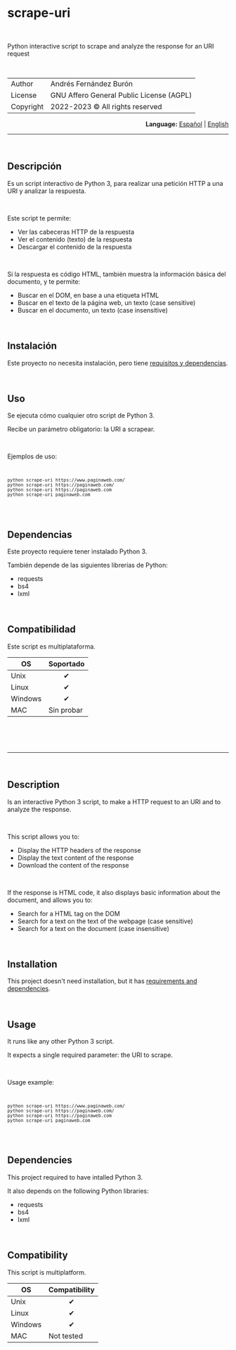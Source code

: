 
<h1>scrape-uri</h1>
<br>
<p>Python interactive script to scrape and analyze the response for an URI request</p>
<br>
<div>
<table align="center"><tbody>
<tr>
<td>Author</td>
<td>Andrés Fernández Burón</td>
</tr>
<tr>
<td>License</td>
<td>GNU Affero General Public License (AGPL)</td>
</tr>
<tr>
<td>Copyright</td>
<td>2022-2023 &copy; All rights reserved</td>
</tr>
</tbody></table>
</div>
<div align="right">
<b>Language:</b> <a href="#readme-es">Español</a> | <a href="#readme-en">English</a>
</div>
<div id="readme-es">
<hr>
<br>

## Descripción
Es un script interactivo de Python 3, para realizar una petición HTTP a una URI y analizar la respuesta.

<br>

Este script te permite:
- Ver las cabeceras HTTP de la respuesta
- Ver el contenido (texto) de la respuesta
- Descargar el contenido de la respuesta

<br>

Si la respuesta es código HTML, también muestra la información básica del documento, y te permite:
- Buscar en el DOM, en base a una etiqueta HTML
- Buscar en el texto de la página web, un texto (case sensitive)
- Buscar en el documento, un texto (case insensitive)

<br>

## Instalación
Este proyecto no necesita instalación, pero tiene <a href="#dependencias">requisitos y dependencias</a>.

<br>

## Uso
Se ejecuta cómo cualquier otro script de Python 3.

Recibe un parámetro obligatorio: la URI a scrapear.

<br>

Ejemplos de uso:
<code>

    python scrape-uri https://www.paginaweb.com/
    python scrape-uri https://paginaweb.com/
    python scrape-uri https://paginaweb.com
    python scrape-uri paginaweb.com
</code>

<br>

## Dependencias
Este proyecto requiere tener instalado Python 3.

También depende de las siguientes librerías de Python:
- requests
- bs4
- lxml

<br>

## Compatibilidad
Este script es multiplataforma.

<div align="center">

| OS      | Soportado  |
|---------|------------|
| Unix    | <center>&#10004;</center> |
| Linux   | <center>&#10004;</center> |
| Windows | <center>&#10004;</center> |
| MAC     | Sin probar |
<br>
</div>
</div>
<br>
<div id="readme-en">
<br>
<hr>
<br>

## Description
Is an interactive Python 3 script, to make a HTTP request to an URI and to analyze the response.

<br>

This script allows you to:
- Display the HTTP headers of the response
- Display the text content of the response
- Download the content of the response

<br>

If the response is HTML code, it also displays basic information about the document, and allows you to:
- Search for a HTML tag on the DOM
- Search for a text on the text of the webpage (case sensitive)
- Search for a text on the document (case insensitive)

<br>

## Installation
This project doesn't need installation, but it has <a href="#dependencies">requirements and dependencies</a>.

<br>

## Usage
It runs like any other Python 3 script.

It expects a single required parameter: the URI to scrape.

<br>

Usage example:
<code>

    python scrape-uri https://www.paginaweb.com/
    python scrape-uri https://paginaweb.com/
    python scrape-uri https://paginaweb.com
    python scrape-uri paginaweb.com
</code>

<br>

## Dependencies
This project required to have intalled Python 3.

It also depends on the following Python libraries:
- requests
- bs4
- lxml

<br>

## Compatibility
This script is multiplatform.

<div align="center">

| OS      | Compatibility |
|---------|---------------|
| Unix    | <center>&#10004;</center> |
| Linux   | <center>&#10004;</center> |
| Windows | <center>&#10004;</center> |
| MAC     | Not tested |
<br>
</div>

</div>
